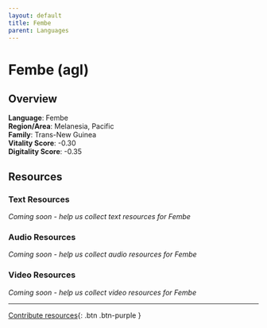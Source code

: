 ```yaml
---
layout: default
title: Fembe
parent: Languages
---
```


# Fembe (agl)

## Overview

**Language**: Fembe  
**Region/Area**: Melanesia, Pacific  
**Family**: Trans-New Guinea  
**Vitality Score**: -0.30  
**Digitality Score**: -0.35  

## Resources

### Text Resources
*Coming soon - help us collect text resources for Fembe*

### Audio Resources
*Coming soon - help us collect audio resources for Fembe*

### Video Resources
*Coming soon - help us collect video resources for Fembe*

---

[Contribute resources](https://fairtrain.github.io/){: .btn .btn-purple }
